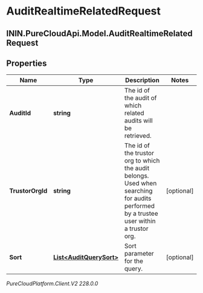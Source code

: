 # AuditRealtimeRelatedRequest

## ININ.PureCloudApi.Model.AuditRealtimeRelatedRequest

## Properties

|Name | Type | Description | Notes|
|------------ | ------------- | ------------- | -------------|
| **AuditId** | **string** | The id of the audit of which related audits will be retrieved. | |
| **TrustorOrgId** | **string** | The id of the trustor org to which the audit belongs. Used when searching for audits performed by a trustee user within a trustor org. | [optional] |
| **Sort** | [**List&lt;AuditQuerySort&gt;**](AuditQuerySort) | Sort parameter for the query. | [optional] |



_PureCloudPlatform.Client.V2 228.0.0_
